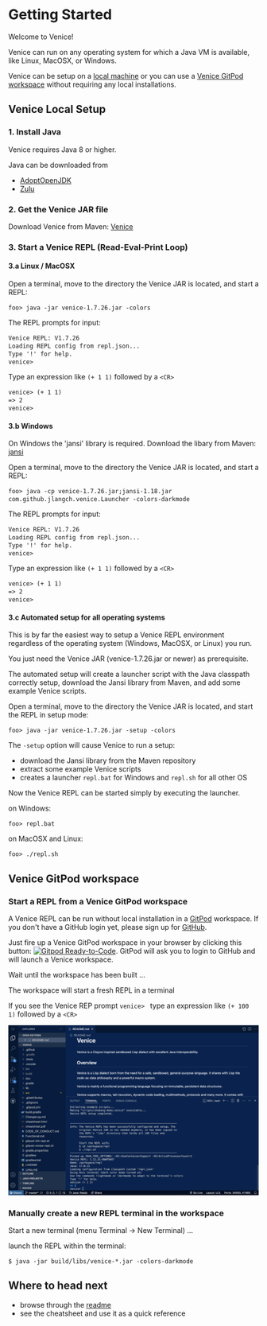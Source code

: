# Getting Started

Welcome to Venice!

Venice can run on any operating system for which a Java VM is available, 
like Linux, MacOSX, or Windows.

Venice can be setup on a [local machine](#venice-local-setup) or you can use a [Venice GitPod workspace](#venice-gitpod-workspace) without requiring any local installations.
 

## Venice Local Setup

### 1. Install Java

Venice requires Java 8 or higher.

Java can be downloaded from 
- [AdoptOpenJDK](https://adoptopenjdk.net/)
- [Zulu](https://www.azul.com/downloads/zulu-community/)


### 2. Get the Venice JAR file

Download Venice from Maven: [Venice](https://search.maven.org/artifact/com.github.jlangch/venice/1.7.26/jar)


### 3. Start a Venice REPL (Read-Eval-Print Loop)

#### 3.a Linux / MacOSX

Open a terminal, move to the directory the Venice JAR is located, and start 
a REPL:

```text
foo> java -jar venice-1.7.26.jar -colors
```

The REPL prompts for input:

```text
Venice REPL: V1.7.26
Loading REPL config from repl.json...
Type '!' for help.
venice>
```

Type an expression like `(+ 1 1)` followed by a `<CR>`

```text
venice> (+ 1 1)
=> 2
venice>
```


#### 3.b Windows

On Windows the 'jansi' library is required. Download the libary from
Maven: [jansi](https://search.maven.org/artifact/org.fusesource.jansi/jansi/1.18/jar)

Open a terminal, move to the directory the Venice JAR is located, and start 
a REPL:

```text
foo> java -cp venice-1.7.26.jar;jansi-1.18.jar com.github.jlangch.venice.Launcher -colors-darkmode
```

The REPL prompts for input:

```text
Venice REPL: V1.7.26
Loading REPL config from repl.json...
Type '!' for help.
venice>
```

Type an expression like `(+ 1 1)` followed by a `<CR>`

```text
venice> (+ 1 1)
=> 2
venice>
```

#### 3.c Automated setup for all operating systems

This is by far the easiest way to setup a Venice REPL environment regardless of
the operating system (Windows, MacOSX, or Linux) you run.

You just need the Venice JAR (venice-1.7.26.jar or newer) as prerequisite.

The automated setup will create a launcher script with the Java classpath correctly
setup, download the Jansi library from Maven, and add some example Venice scripts.

Open a terminal, move to the directory the Venice JAR is located, and start 
the REPL in setup mode:

```text
foo> java -jar venice-1.7.26.jar -setup -colors
```

The `-setup` option will cause Venice to run a setup:
  - download the Jansi library from the Maven repository
  - extract some example Venice scripts
  - creates a launcher `repl.bat` for Windows and `repl.sh` for all other OS
  
Now the Venice REPL can be started simply by executing the launcher.

on Windows:

```text
foo> repl.bat
```

on MacOSX and Linux:

```text
foo> ./repl.sh
```


## Venice GitPod workspace 

### Start a REPL from a Venice GitPod workspace

A Venice REPL can be run without local installation in a [GitPod](https://gitpod.io/) workspace. If you don't have a GitHub login yet, please sign up for [GitHub](https://github.com/).

Just fire up a Venice GitPod workspace in your browser by clicking this button: 
[![Gitpod Ready-to-Code](https://img.shields.io/badge/Gitpod-Ready--to--Code-blue?logo=gitpod)](https://gitpod.io/#https://github.com/jlangch/venice). GitPod will ask you to login to GitHub and will launch a Venice workspace.

Wait until the workspace has been built ...

The workspace will start a fresh REPL in a terminal

If you see the Venice REP prompt `venice> ` type an expression like `(+ 100 1)` followed by a `<CR>`

<img src="https://github.com/jlangch/venice/blob/master/doc/assets/gitpod/gitpod-repl.png">


### Manually create a new REPL terminal in the workspace

Start a new terminal (menu Terminal -> New Terminal) ...

launch the REPL within the terminal:

```text
$ java -jar build/libs/venice-*.jar -colors-darkmode
```



## Where to head next

- browse through the [readme](https://github.com/jlangch/venice/blob/master/README.md)
- see the cheatsheet and use it as a quick reference


